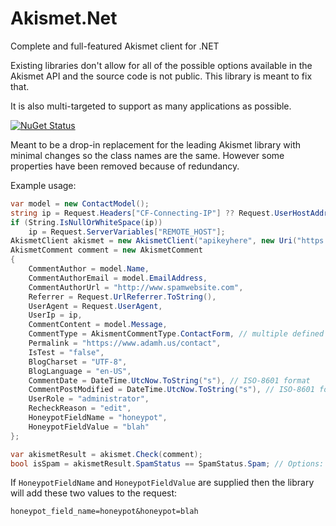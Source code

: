 # Akismet.Net
Complete and full-featured Akismet client for .NET

Existing libraries don't allow for all of the possible options available in the Akismet API and the source code is not public. This library is meant to fix that.

It is also multi-targeted to support as many applications as possible.

[![NuGet Status](https://buildstats.info/nuget/AkismetApi.Net)](https://www.nuget.org/packages/AkismetApi.Net/)

Meant to be a drop-in replacement for the leading Akismet library with minimal changes so the class names are the same. However some properties have been removed because of redundancy.

Example usage:

```csharp
var model = new ContactModel();
string ip = Request.Headers["CF-Connecting-IP"] ?? Request.UserHostAddress;
if (String.IsNullOrWhiteSpace(ip))
    ip = Request.ServerVariables["REMOTE_HOST"];
AkismetClient akismet = new AkismetClient("apikeyhere", new Uri("https://www.adamh.us"), "Application Name");
AkismetComment comment = new AkismetComment
{
    CommentAuthor = model.Name,
    CommentAuthorEmail = model.EmailAddress,
    CommentAuthorUrl = "http://www.spamwebsite.com",
    Referrer = Request.UrlReferrer.ToString(),
    UserAgent = Request.UserAgent,
    UserIp = ip,
    CommentContent = model.Message,
    CommentType = AkismentCommentType.ContactForm, // multiple defined values, or use new AkismetCommentType("new-comment-type") for a custom option
    Permalink = "https://www.adamh.us/contact",
    IsTest = "false",
    BlogCharset = "UTF-8",
    BlogLanguage = "en-US",
    CommentDate = DateTime.UtcNow.ToString("s"), // ISO-8601 format
    CommentPostModified = DateTime.UtcNow.ToString("s"), // ISO-8601 format
    UserRole = "administrator",
    RecheckReason = "edit",
    HoneypotFieldName = "honeypot",
    HoneypotFieldValue = "blah"
};

var akismetResult = akismet.Check(comment);
bool isSpam = akismetResult.SpamStatus == SpamStatus.Spam; // Options: Ham, Spam, Unspecified (in the case of an error)
```

If `HoneypotFieldName` and `HoneypotFieldValue` are supplied then the library will add these two values to the request:

`honeypot_field_name=honeypot&honeypot=blah`
